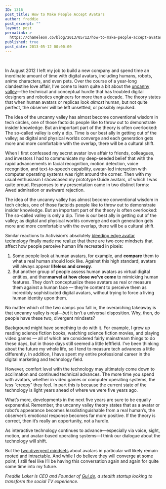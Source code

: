 ```yaml
---
ID: 1316
post_title: How to Make People Accept Avatars
author: freddie
post_excerpt: ""
layout: post
permalink: >
  https://chameleon.co/blog/2013/05/12/how-to-make-people-accept-avatars/
published: true
post_date: 2013-05-12 00:00:00
---
```

&nbsp;

In August 2012 I left my job to build a new company and spend time an inordinate amount of time with digital avatars, including humans, robots, anime characters, and even pets. Over the course of a year-long clandestine love affair, I’ve come to learn quite a bit about the <a href="https://en.wikipedia.org/wiki/Uncanny_valley" target="_blank" rel="noopener noreferrer">uncanny valley</a>—the technical and conceptual hurdle that has troubled digital designers and robotics engineers for more than a decade. The theory states that when human avatars or replicas look <em>almost</em> human, but not quite perfect, the observer will be left unsettled, or possibly repulsed.<!--more-->

The idea of the uncanny valley has almost become conventional wisdom in tech circles, one of those factoids people like to throw out to demonstrate insider knowledge. But an important part of the theory is often overlooked: The so-called valley is only a dip. Time is our best ally in getting out of the valley; as digital and physical worlds converge and each generation gets more and more comfortable with the overlap, there will be a cultural shift.

When I first confessed my secret avatar love affair to friends, colleagues, and investors I had to communicate my deep-seeded belief that with the rapid advancements in facial recognition, motion detection, voice recognition, and text-to-speech capability, avatar-led interaction with computer operating systems was right around the corner. Then with my usual enthusiasm I showcased my prototype Guide avatars, of which I was quite proud. Responses to my presentation came in two distinct forms: Awed admiration or awkward rejection.

The idea of the uncanny valley has almost become conventional wisdom in tech circles, one of those factoids people like to throw out to demonstrate insider knowledge. But an important part of the theory is often overlooked: The so-called valley is only a dip. Time is our best ally in getting out of the valley; as digital and physical worlds converge and each generation gets more and more comfortable with the overlap, there will be a cultural shift.

Similar reactions to Activision’s absolutely <a href="https://www.youtube.com/watch?feature=player_embedded&amp;v=l6R6N4Vy0nE" target="_blank" rel="noopener noreferrer">bleeding edge avatar technology</a> finally made me realize that there are two core mindsets that affect how people perceive human life recreated in pixels:
<ol>
 	<li>Some people look at human avatars, for example, and <strong>compare</strong> them to what a real human should look like. Against this high standard, avatars will always appear <strong>lifeless and creepy</strong>.</li>
 	<li>But another group of people assess human avatars as virtual digital entities, and then<strong>marvel at how close we’ve come</strong> to mimicking human features. They don’t conceptualize these avatars as real or measure them against a human face — they’re content to perceive them as incredibly sophisticated digital avatars, without trying to force a living human identity upon them.</li>
</ol>
No matter which of the two camps you fall in, the overarching takeaway is that uncanny valley is real—<em>but</em> it isn’t a universal disposition. Why, then, do people have these two, divergent mindsets?

Background might have something to do with it. For example, I grew up reading science fiction books, watching science fiction movies, and playing video games — all of which are considered fairly mainstream things to do these days, but in those days still seemed a little leftfield. I’ve been thinking about the future my whole life, so I tend to measure tech advances a little differently. In addition, I have spent my entire professional career in the digital marketing and technology field.

However, comfort level with the technology may ultimately come down to acclimation and continued technical advances. The more time you spend with avatars, whether in video games or computer operating systems, the less “creepy” they feel. In part this is because the current state of the technology is light years ahead of where we were five years ago.

What’s more, developments in the next five years are sure to be equally exponential. Remember, the uncanny valley theory states that as a avatar or robot’s appearance becomes <em>less</em>distinguishable from a real human’s, the observer’s emotional response becomes far more positive. If the theory is correct, then it’s really an opportunity, not a hurdle.

As interactive technology continues to advance—especially via voice, sight, motion, and avatar-based operating systems—I think our dialogue about the technology will shift.

But the <a href="https://www.psfk.com/2013/05/uncanny-valley-avatars-humans.html">two divergent mindsets</a> about avatars in particular will likely remain rooted and intractable. And while I do believe they will converge at some point, I still feel like I’ll be having this conversation again and again for quite some time into my future.

<em>Freddie Laker is CEO and Founder of <a href="https://gui.de/" target="_blank" rel="noopener noreferrer">Gui.de</a>, a stealth startup looking to transform the social TV experience.</em>
<div></div>